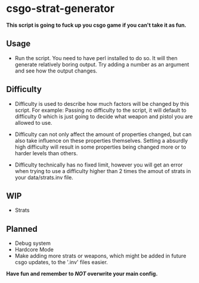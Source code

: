 # csgo-strat-generator

**This script is going to fuck up you csgo game if you can't take it as fun.**


## Usage

  - Run the script. You need to have perl installed to do so.
    It will then generate relatively boring output. Try adding 
    a number as an argument and see how the output changes.

## Difficulty
  
  - Difficulty is used to describe how much factors will be changed by this script.
    For example: Passing no difficulty to the script, it will default to difficulty
    0 which is just going to decide what weapon and pistol you are allowed to use.

  - Difficulty can not only affect the amount of properties changed, but can also
    take influence on these properties themselves. Setting a absurdly high difficulty
    will result in some properties being changed more or to harder levels than others.

  - Difficulty technically has no fixed limit, however you will get an error when trying
    to use a difficulty higher than 2 times the amout of strats in your data/strats.inv 
    file. 

## WIP
  
  - Strats

## Planned
  
  - Debug system
  - Hardcore Mode
  - Make adding more strats or weapons, which might
    be added in future csgo updates, to the '.inv'
    files easier.

**Have fun and remember to *NOT* overwrite your main config.**
